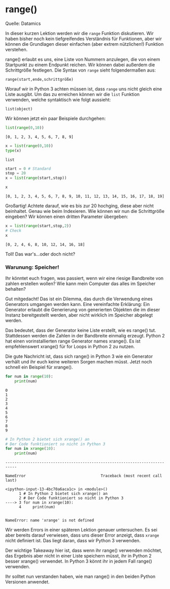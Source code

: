 # range()

Quelle: Datamics

In dieser kurzen Lektion werden wir die `range` Funktion diskutieren. Wir haben bisher noch kein tiefgreifendes Verständnis für Funktionen, aber wir können die Grundlagen dieser einfachen (aber extrem nützlichen!) Funktion verstehen. 

range() erlaubt es uns, eine Liste von Nummern anzulegen, die von einem Startpunkt zu einem Endpunkt reichen. Wir können dabei außerdem die Schrittgröße festlegen. Die Syntax von `range` sieht folgendermaßen aus:

    range(start,ende,schrittgröße)

Worauf wir in Python 3 achten müssen ist, dass `range` uns nicht gleich eine Liste ausgibt. Um das zu erreichen können wir die `list` Funktion verwenden, welche syntaktisch wie folgt aussieht:

    list(object)

Wir können jetzt ein paar Beispiele durchgehen:


```python
list(range(0,10))
```




    [0, 1, 2, 3, 4, 5, 6, 7, 8, 9]




```python
x = list(range(0,10))
type(x)
```




    list




```python
start = 0 # Standard
stop = 20
x = list(range(start,stop))
```


```python
x
```




    [0, 1, 2, 3, 4, 5, 6, 7, 8, 9, 10, 11, 12, 13, 14, 15, 16, 17, 18, 19]



Großartig! Achtete darauf, wie es bis zur 20 hochging, diese aber nicht beinhaltet. Genau wie beim Indexieren. Wie können wir nun die Schrittgröße eingeben? Wir können einen dritten Parameter übergeben:


```python
x = list(range(start,stop,2))
# Check
x
```




    [0, 2, 4, 6, 8, 10, 12, 14, 16, 18]



Toll! Das war's...oder doch nicht?

### Warunung: Speicher!

Ihr könntet euch fragen, was passiert, wenn wir eine riesige Bandbreite von zahlen erstellen wollen? Wie kann mein Computer das alles im Speicher behalten?

Gut mitgedacht! Das ist ein Dilemma, das durch die Verwendung eines Generators umgangen werden kann. Eine vereinfachte Erklärung: Ein Generator erlaubt die Generierung von generierten Objekten die im dieser Instanz bereitgestellt werden, aber nicht wirklich im Speicher abgelegt werden.

Das bedeutet, dass der Generator keine Liste erstellt, wie es range() tut. Stattdessen werden die Zahlen in der Bandbreite einmalig erzeugt. Python 2 hat einen vorinstallierten range Generator names xrange(). Es ist empfehlenswert xrange() für for Loops in Python 2 zu nutzen.

Die gute Nachricht ist, dass sich range() in Python 3 wie ein Generator verhält und ihr euch keine weiteren Sorgen machen müsst. Jetzt noch schnell ein Beispiel für xrange().


```python
for num in range(10):
    print(num)
```

    0
    1
    2
    3
    4
    5
    6
    7
    8
    9



```python
# In Python 2 bietet sich xrange() an
# Der Code funktioniert so nicht in Python 3
for num in xrange(10):
    print(num)
```


    ---------------------------------------------------------------------------

    NameError                                 Traceback (most recent call last)

    <ipython-input-13-4bc70a6aca1c> in <module>()
          1 # In Python 2 bietet sich xrange() an
          2 # Der Code funktioniert so nicht in Python 3
    ----> 3 for num in xrange(10):
          4     print(num)


    NameError: name 'xrange' is not defined


Wir werden Errors in einer späteren Lektion genauer untersuchen. Es sei aber bereits darauf verwiesen, dass uns dieser Error anzeigt, dass `xrange` nicht definiert ist. Das liegt daran, dass wir Python 3 verwenden.

Der wichtige Takeaway hier ist, dass wenn ihr range() verwenden möchtet, das Ergebnis aber nicht in einer Liste speichern müsst, ihr in Python 2 besser xrange() verwendet. In Python 3 könnt ihr in jedem Fall range() verwenden.

Ihr solltet nun verstanden haben, wie man range() in den beiden Python Versionen anwendet.
